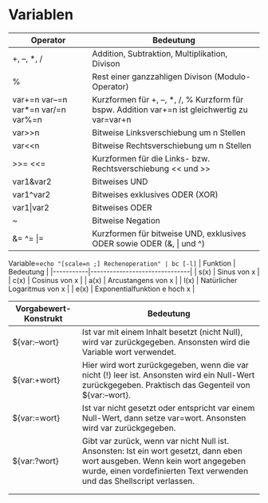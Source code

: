# Variablen

| Operator                            | Bedeutung                                                                                      |
|-------------------------------------|------------------------------------------------------------------------------------------------|
| +, –, *, /                          | Addition, Subtraktion, Multiplikation, Divison                                                 |
| %                                   | Rest einer ganzzahligen Divison (Modulo-Operator)                                              |
| var+=n var–=n var*=n var/=n var%=n  | Kurzformen für +, –, *, /, % Kurzform für bspw. Addition var+=n ist gleichwertig zu var=var+n  |
| var>>n                              | Bitweise Linksverschiebung um n Stellen                                                        |
| var<<n                              | Bitweise Rechtsverschiebung um n Stellen                                                       |
| >>= <<=                             | Kurzformen für die Links- bzw. Rechtsverschiebung << und >>                                    |
| var1&var2                           | Bitweises UND                                                                                  |
| var1^var2                           | Bitweises exklusives ODER (XOR)                                                                |
| var1\|var2                          | Bitweises ODER                                                                                 |
| ~                                   | Bitweise Negation                                                                              |
| &= ^= \|=                           | Kurzformen für bitweise UND, exklusives ODER sowie ODER (&, \| und ^)                          |


Variable=`echo "[scale=n ;] Rechenoperation" | bc [-l]`
| Funktion  | Bedeutung                     |
|-----------|-------------------------------|
| s(x)      | Sinus von x                   |
| c(x)      | Cosinus von x                 |
| a(x)      | Arcustangens von x            |
| l(x)      | Natürlicher Logaritmus von x  |
| e(x)      | Exponentialfunktion e hoch x  |

| Vorgabewert-Konstrukt  | Bedeutung                                                                                                                                                                                                  |
|------------------------|------------------------------------------------------------------------------------------------------------------------------------------------------------------------------------------------------------|
| ${var:–wort}           | Ist var mit einem Inhalt besetzt (nicht Null), wird var zurückgegeben. Ansonsten wird die Variable wort verwendet.                                                                                         |
| ${var:+wort}           | Hier wird wort zurückgegeben,  wenn die var nicht (!) leer ist. Ansonsten wird ein Null-Wert  zurückgegeben. Praktisch das Gegenteil von ${var:–wort}.                                                     |
| ${var:=wort}           | Ist var nicht gesetzt oder entspricht var einem Null-Wert, dann setze var=wort. Ansonsten wird var zurückgegeben.                                                                                          |
| ${var:?wort}           | Gibt var zurück, wenn var  nicht Null ist. Ansonsten: Ist ein wort gesetzt, dann eben wort  ausgeben. Wenn kein wort angegeben wurde, einen vordefinierten Text  verwenden und das Shellscript verlassen.  |
|                        |                                                                                                                                                                                                            |
|                        |                                                                                                                                                       